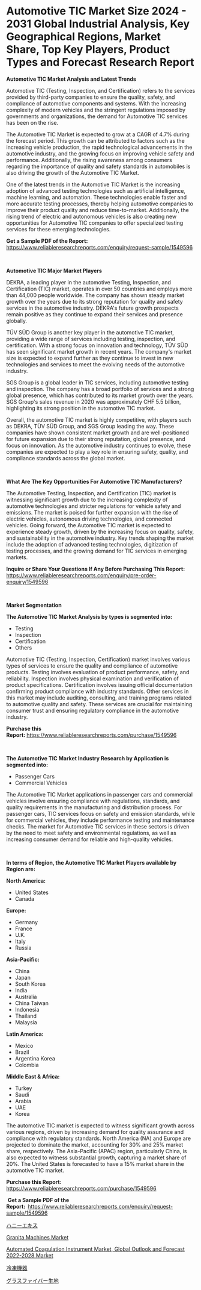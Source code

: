 <p><h1>Automotive TIC Market Size 2024 - 2031 Global Industrial Analysis, Key Geographical Regions, Market Share, Top Key Players, Product Types and Forecast Research Report</h1></p><p><strong>Automotive TIC Market Analysis and Latest Trends</strong></p>
<p><p>Automotive TIC (Testing, Inspection, and Certification) refers to the services provided by third-party companies to ensure the quality, safety, and compliance of automotive components and systems. With the increasing complexity of modern vehicles and the stringent regulations imposed by governments and organizations, the demand for Automotive TIC services has been on the rise.</p><p>The Automotive TIC Market is expected to grow at a CAGR of 4.7% during the forecast period. This growth can be attributed to factors such as the increasing vehicle production, the rapid technological advancements in the automotive industry, and the growing focus on improving vehicle safety and performance. Additionally, the rising awareness among consumers regarding the importance of quality and safety standards in automobiles is also driving the growth of the Automotive TIC Market.</p><p>One of the latest trends in the Automotive TIC Market is the increasing adoption of advanced testing technologies such as artificial intelligence, machine learning, and automation. These technologies enable faster and more accurate testing processes, thereby helping automotive companies to improve their product quality and reduce time-to-market. Additionally, the rising trend of electric and autonomous vehicles is also creating new opportunities for Automotive TIC companies to offer specialized testing services for these emerging technologies.</p></p>
<p><strong>Get a Sample PDF of the Report:&nbsp;</strong> <a href="https://www.reliableresearchreports.com/enquiry/request-sample/1549596">https://www.reliableresearchreports.com/enquiry/request-sample/1549596</a></p>
<p>&nbsp;</p>
<p><strong>Automotive TIC Major Market Players</strong></p>
<p><p>DEKRA, a leading player in the automotive Testing, Inspection, and Certification (TIC) market, operates in over 50 countries and employs more than 44,000 people worldwide. The company has shown steady market growth over the years due to its strong reputation for quality and safety services in the automotive industry. DEKRA's future growth prospects remain positive as they continue to expand their services and presence globally.</p><p>TÜV SÜD Group is another key player in the automotive TIC market, providing a wide range of services including testing, inspection, and certification. With a strong focus on innovation and technology, TÜV SÜD has seen significant market growth in recent years. The company's market size is expected to expand further as they continue to invest in new technologies and services to meet the evolving needs of the automotive industry.</p><p>SGS Group is a global leader in TIC services, including automotive testing and inspection. The company has a broad portfolio of services and a strong global presence, which has contributed to its market growth over the years. SGS Group's sales revenue in 2020 was approximately CHF 5.5 billion, highlighting its strong position in the automotive TIC market.</p><p>Overall, the automotive TIC market is highly competitive, with players such as DEKRA, TÜV SÜD Group, and SGS Group leading the way. These companies have shown consistent market growth and are well-positioned for future expansion due to their strong reputation, global presence, and focus on innovation. As the automotive industry continues to evolve, these companies are expected to play a key role in ensuring safety, quality, and compliance standards across the global market.</p></p>
<p>&nbsp;</p>
<p><strong>What Are The Key Opportunities For Automotive TIC Manufacturers?</strong></p>
<p><p>The Automotive Testing, Inspection, and Certification (TIC) market is witnessing significant growth due to the increasing complexity of automotive technologies and stricter regulations for vehicle safety and emissions. The market is poised for further expansion with the rise of electric vehicles, autonomous driving technologies, and connected vehicles. Going forward, the Automotive TIC market is expected to experience steady growth, driven by the increasing focus on quality, safety, and sustainability in the automotive industry. Key trends shaping the market include the adoption of advanced testing technologies, digitization of testing processes, and the growing demand for TIC services in emerging markets.</p></p>
<p><strong>Inquire or Share Your Questions If Any Before Purchasing This Report:</strong> <a href="https://www.reliableresearchreports.com/enquiry/pre-order-enquiry/1549596">https://www.reliableresearchreports.com/enquiry/pre-order-enquiry/1549596</a></p>
<p>&nbsp;</p>
<p><strong>Market Segmentation</strong></p>
<p><strong>The Automotive TIC Market Analysis by types is segmented into:</strong></p>
<p><ul><li>Testing</li><li>Inspection</li><li>Certification</li><li>Others</li></ul></p>
<p><p>Automotive TIC (Testing, Inspection, Certification) market involves various types of services to ensure the quality and compliance of automotive products. Testing involves evaluation of product performance, safety, and reliability. Inspection involves physical examination and verification of product specifications. Certification involves issuing official documentation confirming product compliance with industry standards. Other services in this market may include auditing, consulting, and training programs related to automotive quality and safety. These services are crucial for maintaining consumer trust and ensuring regulatory compliance in the automotive industry.</p></p>
<p><strong>Purchase this Report:&nbsp;</strong><a href="https://www.reliableresearchreports.com/purchase/1549596">https://www.reliableresearchreports.com/purchase/1549596</a></p>
<p>&nbsp;</p>
<p><strong>The Automotive TIC Market Industry Research by Application is segmented into:</strong></p>
<p><ul><li>Passenger Cars</li><li>Commercial Vehicles</li></ul></p>
<p><p>The Automotive TIC Market applications in passenger cars and commercial vehicles involve ensuring compliance with regulations, standards, and quality requirements in the manufacturing and distribution process. For passenger cars, TIC services focus on safety and emission standards, while for commercial vehicles, they include performance testing and maintenance checks. The market for Automotive TIC services in these sectors is driven by the need to meet safety and environmental regulations, as well as increasing consumer demand for reliable and high-quality vehicles.</p></p>
<p>&nbsp;</p>
<p><strong>In terms of Region, the Automotive TIC Market Players available by Region are:</strong></p>
<p>
    <p> <strong> North America: </strong>
        <ul>
            <li>United States</li>
            <li>Canada</li>
        </ul>
        </p> 
    <p> <strong> Europe: </strong>
        <ul>
            <li>Germany</li>
            <li>France</li>
            <li>U.K.</li>
            <li>Italy</li>
            <li>Russia</li>
        </ul>
        </p> 
    <p> <strong> Asia-Pacific: </strong>
        <ul>
            <li>China</li>
            <li>Japan</li>
            <li>South Korea</li>
            <li>India</li>
            <li>Australia</li>
            <li>China Taiwan</li>
            <li>Indonesia</li>
            <li>Thailand</li>
            <li>Malaysia</li>
        </ul>
        </p> 
    <p> <strong> Latin America: </strong>
        <ul>
            <li>Mexico</li>
            <li>Brazil</li>
            <li>Argentina Korea</li>
            <li>Colombia</li>
        </ul>
        </p> 
    <p> <strong> Middle East & Africa: </strong>
        <ul>
            <li>Turkey</li>
            <li>Saudi</li>
            <li>Arabia</li>
            <li>UAE</li>
            <li>Korea</li>
        </ul>
    </p>
    </p>
<p><p>The automotive TIC market is expected to witness significant growth across various regions, driven by increasing demand for quality assurance and compliance with regulatory standards. North America (NA) and Europe are projected to dominate the market, accounting for 30% and 25% market share, respectively. The Asia-Pacific (APAC) region, particularly China, is also expected to witness substantial growth, capturing a market share of 20%. The United States is forecasted to have a 15% market share in the automotive TIC market.</p></p>
<p><strong>Purchase this Report: </strong><a href="https://www.reliableresearchreports.com/purchase/1549596">https://www.reliableresearchreports.com/purchase/1549596</a></p>
<p>&nbsp;<strong>Get a Sample PDF of the Report:&nbsp;&nbsp;</strong><a href="https://www.reliableresearchreports.com/enquiry/request-sample/1549596">https://www.reliableresearchreports.com/enquiry/request-sample/1549596</a></p>
<p><strong></strong></p>
<p><p><a href="https://medium.com/@aliciahaley1989/%E3%83%8F%E3%83%8B%E3%83%BC%E3%82%A8%E3%82%AD%E3%82%B9%E5%B8%82%E5%A0%B4%E3%81%AF2031%E5%B9%B4%E3%81%BE%E3%81%A7%E3%81%AE%E5%B8%82%E5%A0%B4%E3%82%B7%E3%82%A7%E3%82%A2-%E3%82%B5%E3%82%A4%E3%82%BA-%E4%BA%88%E6%B8%AC%E3%81%95%E3%82%8C%E3%82%8B%E4%BA%88%E6%B8%AC%E3%81%AB%E7%84%A6%E7%82%B9%E3%82%92%E5%BD%93%E3%81%A6%E3%81%A6%E3%81%84%E3%81%BE%E3%81%99-0cebb72864f4">ハニーエキス</a></p><p><a href="https://issuu.com/reportprime-2/docs/granita-machines-market-size-2030.pptx">Granita Machines Market</a></p><p><a href="https://view.publitas.com/reportprime-1/automated-coagulation-instrument-market-global-outlook-and-forecast-2022-2028-market-insights-market-players-and-forecast-till-2030/">Automated Coagulation Instrument Market, Global Outlook and Forecast 2022-2028 Market</a></p><p><a href="https://github.com/xnljig2898992/Market-Research-Report-List-1/blob/main/3775201187795.md">冷凍機器</a></p><p><a href="https://github.com/adcxff01450218/Market-Research-Report-List-1/blob/main/5526889187796.md">グラスファイバー生地</a></p></p>